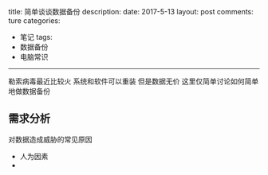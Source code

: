 title: 简单谈谈数据备份
description: 
date: 2017-5-13
layout: post
comments: ture
categories:
- 笔记
tags: 
- 数据备份
- 电脑常识
---

勒索病毒最近比较火
系统和软件可以重装 但是数据无价
这里仅简单讨论如何简单地做数据备份


需求分析
---------

对数据造成威胁的常见原因
* 人为因素
* 
